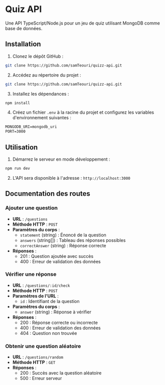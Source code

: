 # Quiz API

Une API TypeScript/Node.js pour un jeu de quiz utilisant MongoDB comme base de données.

## Installation

1. Clonez le dépôt GitHub :

```bash
git clone https://github.com/samTeouri/quizz-api.git
```

2. Accédez au répertoire du projet :

```bash
git clone https://github.com/samTeouri/quizz-api.git
```


3. Installez les dépendances :

```bash
npm install
```

4. Créez un fichier `.env` à la racine du projet et configurez les variables d'environnement suivantes :

```txt
MONGODB_URI=mongodb_uri
PORT=3000
```

## Utilisation

1. Démarrez le serveur en mode développement :

```bash
npm run dev
```

2. L'API sera disponible à l'adresse : `http://localhost:3000`

## Documentation des routes

### Ajouter une question

- **URL** : `/questions`
- **Méthode HTTP** : `POST`
- **Paramètres du corps** : 
  - `statement` (string) : Énoncé de la question
  - `answers` (string[]) : Tableau des réponses possibles
  - `correctAnswer` (string) : Réponse correcte
- **Réponses** :
  - 201 : Question ajoutée avec succès
  - 400 : Erreur de validation des données

### Vérifier une réponse

- **URL** : `/questions/:id/check`
- **Méthode HTTP** : `POST`
- **Paramètres de l'URL** : 
  - `id` : Identifiant de la question
- **Paramètres du corps** : 
  - `answer` (string) : Réponse à vérifier
- **Réponses** :
  - 200 : Réponse correcte ou incorrecte
  - 400 : Erreur de validation des données
  - 404 : Question non trouvée

### Obtenir une question aléatoire

- **URL** : `/questions/random`
- **Méthode HTTP** : `GET`
- **Réponses** :
  - 200 : Succès avec la question aléatoire
  - 500 : Erreur serveur
